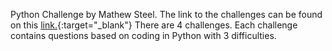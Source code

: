Python Challenge by Mathew Steel. The link to the challenges can be found on this [link.]([http://www.example.com](https://www.steeldata.org.uk/python.html)){:target="_blank"}
There are 4 challenges. Each challenge contains questions based on coding in Python with 3 difficulties.

